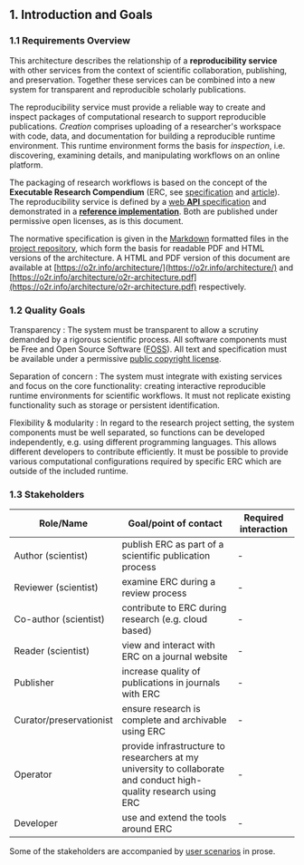 ## 1. Introduction and Goals

### 1.1 Requirements Overview

This architecture describes the relationship of a **reproducibility service** with other services from the context of scientific collaboration, publishing, and preservation.
Together these services can be combined into a new system for transparent and reproducible scholarly publications.

The reproducibility service must provide a reliable way to create and inspect packages of computational research to support reproducible publications.
_Creation_ comprises uploading of a researcher's workspace with code, data, and documentation for building a reproducible runtime environment.
This runtime environment forms the basis for _inspection_, i.e. discovering, examining details, and manipulating workflows on an online platform.

The packaging of research workflows is based on the concept of the **Executable Research Compendium** (ERC, see [specification](https://o2r.info/erc-spec) and [article](https://doi.org/10.1045/january2017-nuest)).
The reproducibility service is defined by a [web **API** specification](https://o2r.info/api/) and demonstrated in a [**reference implementation**](https://github.com/o2r-project/reference-implementation).
Both are published under permissive open licenses, as is this document.

The normative specification is given in the [Markdown](https://en.wikipedia.org/wiki/Markdown) formatted files in the [project repository](https://github.com/o2r-project/architecture/), which form the basis for readable PDF and HTML versions of the architecture.
A HTML and PDF version of this document are available at [https://o2r.info/architecture/](https://o2r.info/architecture/) and [https://o2r.info/architecture/o2r-architecture.pdf](https://o2r.info/architecture/o2r-architecture.pdf) respectively.

### 1.2 Quality Goals

Transparency
: The system must be transparent to allow a scrutiny demanded by a rigorous scientific process.
All software components must be Free and Open Source Software ([FOSS](https://en.wikipedia.org/wiki/Free_and_open-source_software)).
All text and specification must be available under a permissive [public copyright license](https://en.wikipedia.org/wiki/Public_copyright_license).

Separation of concern
: The system must integrate with existing services and focus on the core functionality: creating interactive reproducible runtime environments for scientific workflows.
It must not replicate existing functionality such as storage or persistent identification.

Flexibility & modularity
: In regard to the research project setting, the system components must be well separated, so functions can be developed independently, e.g. using different programming languages.
This allows different developers to contribute efficiently.
It must be possible to provide various computational configurations required by specific ERC which are outside of the included runtime.

### 1.3 Stakeholders

Role/Name | Goal/point of contact | Required interaction
--------- | ------- | ------------
Author (scientist) | publish ERC as part of a scientific publication process | -
Reviewer (scientist) | examine ERC during a review process | -
Co-author (scientist) | contribute to ERC during research (e.g. cloud based) | -
Reader (scientist) | view and interact with ERC on a journal website | -
Publisher | increase quality of publications in journals with ERC | -
Curator/preservationist | ensure research is complete and archivable using ERC | -
Operator | provide infrastructure to researchers at my university to collaborate and conduct high-quality research using ERC | -
Developer | use and extend the tools around ERC | -

Some of the stakeholders are accompanied by [user scenarios](user-scenarios.md) in prose.

